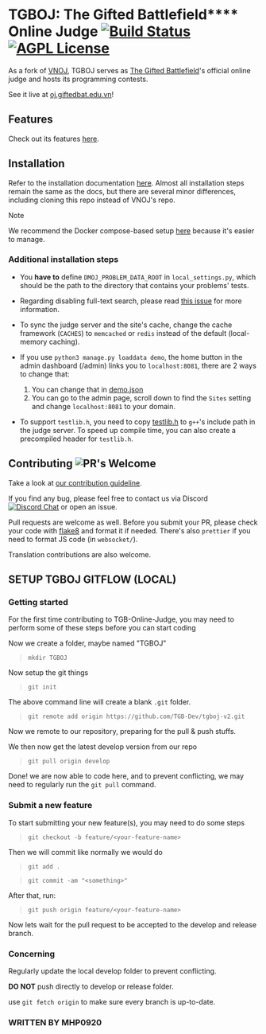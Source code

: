 # TGBOJ: The Gifted Battlefield**** Online Judge [![Build Status](https://github.com/TGB-Dev/tgboj-v2/workflows/build/badge.svg)](https://github.com/TGB-Dev/tgboj-v2/actions/) [![AGPL License](https://img.shields.io/badge/license-AGPLv3.0-blue.svg)](http://www.gnu.org/licenses/agpl-3.0)

As a fork of [VNOJ](https://github.com/VNOI-Admin/OJ), TGBOJ serves
as [The Gifted Battlefield](https://giftedbat.edu.vn/)'s official online judge and hosts its programming contests.

See it live at [oj.giftedbat.edu.vn](https://oj.giftedbat.edu.vn/)!

## Features

Check out its features [here](https://github.com/DMOJ/online-judge#features).

## Installation

Refer to the installation documentation [here](https://vnoi-admin.github.io/vnoj-docs/#/site/installation). Almost all
installation steps remain the same as the docs, but there are several minor differences, including cloning this repo
instead of VNOJ's repo.

> [!NOTE]
> We recommend the Docker compose-based setup [here](https://github.com/TGB-Dev/tgboj-v2-docker) because it's easier to
> manage.

### Additional installation steps

- You **have to** define `DMOJ_PROBLEM_DATA_ROOT` in `local_settings.py`, which should be the path to the directory that
  contains your problems' tests.

- Regarding disabling full-text search, please read [this issue](https://github.com/VNOI-Admin/OJ/issues/4) for more
  information.

- To sync the judge server and the site's cache, change the cache framework (`CACHES`) to `memcached` or `redis` instead
  of the default (local-memory caching).

- If you use `python3 manage.py loaddata demo`, the home button in the admin dashboard (/admin) links you to
  `localhost:8081`, there are 2 ways to change that:

    1. You can change that in [demo.json](/judge/fixtures/demo.json)
    2. You can go to the admin page, scroll down to find the `Sites` setting and change `localhost:8081` to your domain.

- To support `testlib.h`, you need to copy [testlib.h](https://github.com/MikeMirzayanov/testlib/blob/master/testlib.h)
  to `g++`'s include path in the judge server. To speed up compile time, you can also create a precompiled header for
  `testlib.h`.

## Contributing ![PR's Welcome](https://img.shields.io/badge/PRs-welcome-brightgreen.svg?style=flat)

Take a look at [our contribution guideline](contributing.md).

If you find any bug, please feel free to contact us via
Discord [![Discord Chat](https://img.shields.io/discord/660930260405190688?color=%237289DA&label=Discord&logo=Discord)](https://discord.gg/TDyYVyd)
or open an issue.

Pull requests are welcome as well. Before you submit your PR, please check your code
with [flake8](https://flake8.pycqa.org/en/latest/) and format it if needed. There's also `prettier` if you need to
format JS code (in `websocket/`).

Translation contributions are also welcome.

## SETUP TGBOJ GITFLOW (LOCAL)

### Getting started

For the first time contributing to TGB-Online-Judge, you may need to perform some of these steps before you can start
coding

Now we create a folder, maybe named "TGBOJ"

> `mkdir TGBOJ`

Now setup the git things

> `git init`

The above command line will create a blank `.git` folder.

> `git remote add origin https://github.com/TGB-Dev/tgboj-v2.git`

Now we remote to our repository, preparing for the pull & push stuffs.

We then now get the latest develop version from our repo

> `git pull origin develop`

Done! we are now able to code here, and to prevent conflicting, we may need to regularly run the `git pull` command.

### Submit a new feature

To start submitting your new feature(s), you may need to do some steps

> `git checkout -b feature/<your-feature-name>`

Then we will commit like normally we would do
> `git add .`

> `git commit -am "<something>"`

After that, run:
> `git push origin feature/<your-feature-name>`

Now lets wait for the pull request to be accepted to the develop and release branch.

### Concerning

Regularly update the local develop folder to prevent conflicting.

**DO NOT** push directly to develop or release folder.

use `git fetch origin` to make sure every branch is up-to-date.

### WRITTEN BY MHP0920